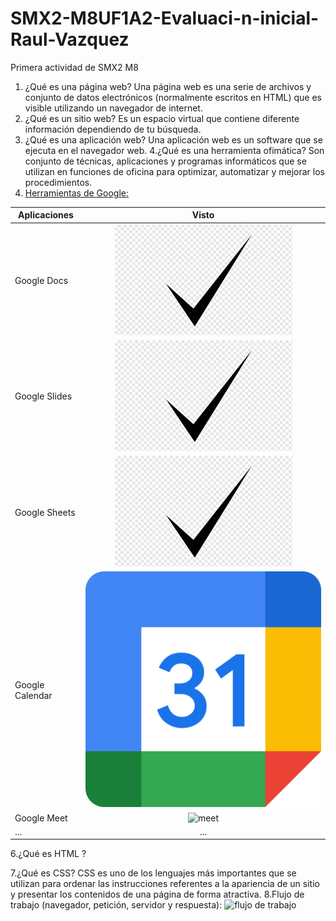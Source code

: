 # SMX2-M8UF1A2-Evaluaci-n-inicial-Raul-Vazquez
Primera actividad de SMX2 M8

1. ¿Qué es una página web?
Una página web es una serie de archivos y conjunto de datos electrónicos (normalmente escritos en HTML) que es visible utilizando un navegador de internet.
2. ¿Qué es un sitio web?
Es un espacio virtual que contiene diferente información dependiendo de tu búsqueda.
3. ¿Qué es una aplicación web?
Una aplicación web es un software que se ejecuta en el navegador web.
4.¿Qué es una herramienta ofimática?
Son conjunto de técnicas, aplicaciones y programas informáticos que se utilizan en funciones de oficina para optimizar, automatizar y mejorar los procedimientos.
5. [Herramientas de Google:](https://www.google.com/intl/es-419/chrome/browser-tools/)

|**Aplicaciones**|**Visto**|
|-----------------------|:----------------:|	
|Google Docs |![visto](https://github.com/raulvazquez007/SMX2-M8UF1A2-Evaluaci-n-inicial-Raul-Vazquez/blob/main/visto.png)|
|Google Slides |![visto](https://github.com/raulvazquez007/SMX2-M8UF1A2-Evaluaci-n-inicial-Raul-Vazquez/blob/main/visto.png)|
|Google Sheets |![visto](https://github.com/raulvazquez007/SMX2-M8UF1A2-Evaluaci-n-inicial-Raul-Vazquez/blob/main/visto.png)|
|Google Calendar |![calendario](https://github.com/raulvazquez007/SMX2-M8UF1A2-Evaluaci-n-inicial-Raul-Vazquez/blob/main/calendario.png)|
|Google Meet |![meet](https://github.com/raulvazquez007/SMX2-M8UF1A2-Evaluaci-n-inicial-Raul-Vazquez/blob/main/meet.avif)|
|... |...|

6.¿Qué es HTML ?
<!DOCTYPE html>
<HTML lang=''en''>
<head>
	<meta charset=''UTF-8''>
	<meta http-equiv=''X-UA-Compatible'' content=''IE=edge''>
	<meta name=''viewport'' content=''width=device-width, initial-scale=1.0''>
	<title>Document</title>
</head>
<body>

</body>
</html>

7.¿Qué es CSS?
CSS es uno de los lenguajes más importantes que se utilizan para ordenar las instrucciones referentes a la apariencia de un sitio y presentar los contenidos de una página de forma atractiva. 
8.Flujo de trabajo (navegador, petición, servidor y respuesta):
![flujo de trabajo](https://github.com/raulvazquez007/SMX2-M8UF1A2-Evaluaci-n-inicial-Raul-Vazquez/commit/6b9cb4e435bee0bcc9ce7c2feba90940d2e4345e)

